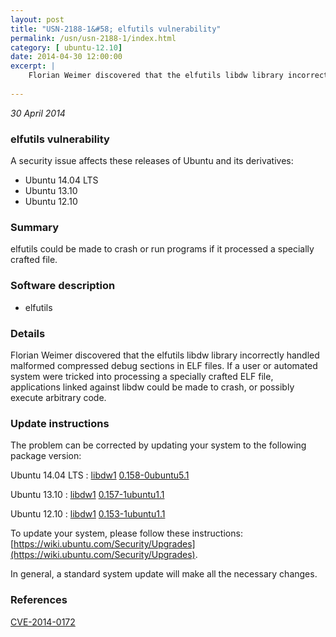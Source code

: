 ```yaml
---
layout: post
title: "USN-2188-1&#58; elfutils vulnerability"
permalink: /usn/usn-2188-1/index.html
category: [ ubuntu-12.10]
date: 2014-04-30 12:00:00
excerpt: |
    Florian Weimer discovered that the elfutils libdw library incorrectly handled malformed compressed debug sections in ELF files. If a user or automated system were tricked into processing a specially crafted ELF file, applications linked against libdw could be made to crash, or possibly execute arbitrary code. 
    
--- 
```

 
 

*30 April 2014*

### elfutils vulnerability

A security issue affects these releases of Ubuntu and its derivatives:

* Ubuntu 14.04 LTS
* Ubuntu 13.10
* Ubuntu 12.10

### Summary

elfutils could be made to crash or run programs if it processed a specially crafted file.

### Software description

* elfutils 

### Details

Florian Weimer discovered that the elfutils libdw library incorrectly handled malformed compressed debug sections in ELF files. If a user or automated system were tricked into processing a specially crafted ELF file, applications linked against libdw could be made to crash, or possibly execute arbitrary code. 

### Update instructions

The problem can be corrected by updating your system to the following package version:

Ubuntu 14.04 LTS
 : [libdw1](https://launchpad.net/ubuntu/+source/elfutils) <span> [0.158-0ubuntu5.1](https://launchpad.net/ubuntu/+source/elfutils/0.158-0ubuntu5.1) </span> 

Ubuntu 13.10
 : [libdw1](https://launchpad.net/ubuntu/+source/elfutils) <span> [0.157-1ubuntu1.1](https://launchpad.net/ubuntu/+source/elfutils/0.157-1ubuntu1.1) </span> 

Ubuntu 12.10
 : [libdw1](https://launchpad.net/ubuntu/+source/elfutils) <span> [0.153-1ubuntu1.1](https://launchpad.net/ubuntu/+source/elfutils/0.153-1ubuntu1.1) </span> 

To update your system, please follow these instructions: [https://wiki.ubuntu.com/Security/Upgrades](https://wiki.ubuntu.com/Security/Upgrades).

In general, a standard system update will make all the necessary changes. 

### References

 
 [CVE-2014-0172](http://people.ubuntu.com/~ubuntu-security/cve/CVE-2014-0172)
 

